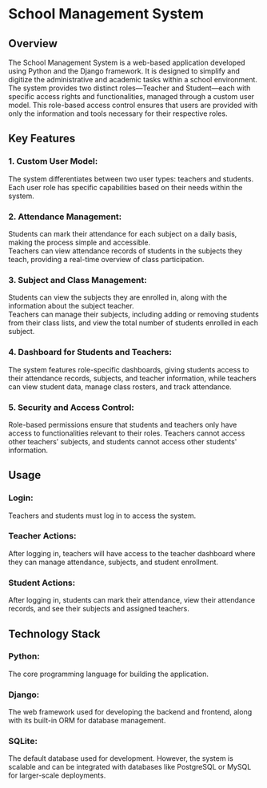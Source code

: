 # School Management System
## Overview

The School Management System is a web-based application developed using Python and the Django framework.
It is designed to simplify and digitize the administrative and academic tasks within a school environment. 
The system provides two distinct roles—Teacher and Student—each with specific access rights and functionalities, managed through a custom user model. 
This role-based access control ensures that users are provided with only the information and tools necessary for their respective roles.

## Key Features

### 1.	Custom User Model:
The system differentiates between two user types: teachers and students. Each user role has specific capabilities based on their needs within the system.
### 2.	Attendance Management:
Students can mark their attendance for each subject on a daily basis, making the process simple and accessible.<br>
Teachers can view attendance records of students in the subjects they teach, providing a real-time overview of class participation.
### 3.	Subject and Class Management:
Students can view the subjects they are enrolled in, along with the information about the subject teacher.<br>
Teachers can manage their subjects, including adding or removing students from their class lists, and view the total number of students enrolled in each subject.
### 4.	Dashboard for Students and Teachers:
The system features role-specific dashboards, giving students access to their attendance records, subjects, and teacher information, while teachers can view student data, manage class rosters, and track attendance.
### 5.	Security and Access Control:
Role-based permissions ensure that students and teachers only have access to functionalities relevant to their roles.
Teachers cannot access other teachers’ subjects, and students cannot access other students' information.

## Usage
### Login:
Teachers and students must log in to access the system.
### Teacher Actions:
After logging in, teachers will have access to the teacher dashboard where they can manage attendance, subjects, and student enrollment.
### Student Actions:
After logging in, students can mark their attendance, view their attendance records, and see their subjects and assigned teachers.

## Technology Stack
### Python: 
The core programming language for building the application.
### Django: 
The web framework used for developing the backend and frontend, along with its built-in ORM for database management.
### SQLite: 
The default database used for development. However, the system is scalable and can be integrated with databases like PostgreSQL or MySQL for larger-scale deployments.
